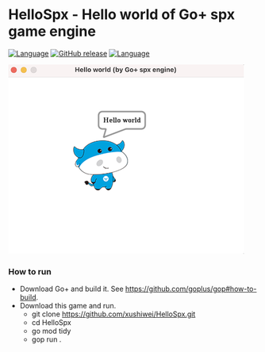 HelloSpx - Hello world of Go+ spx game engine
=========

[![Language](https://img.shields.io/badge/language-Go+-blue.svg)](https://github.com/goplus/gop)
[![GitHub release](https://img.shields.io/github/v/tag/xushiwei/HelloSpx.svg?label=release)](https://github.com/xushiwei/HelloSpx/releases)
[![Language](https://img.shields.io/badge/game_engine-spx-green.svg)](https://github.com/goplus/spx)

![Screen Shot](res/HelloSpx.png)

### How to run

- Download Go+ and build it. See https://github.com/goplus/gop#how-to-build.
- Download this game and run.
  * git clone https://github.com/xushiwei/HelloSpx.git
  * cd HelloSpx
  * go mod tidy
  * gop run .
